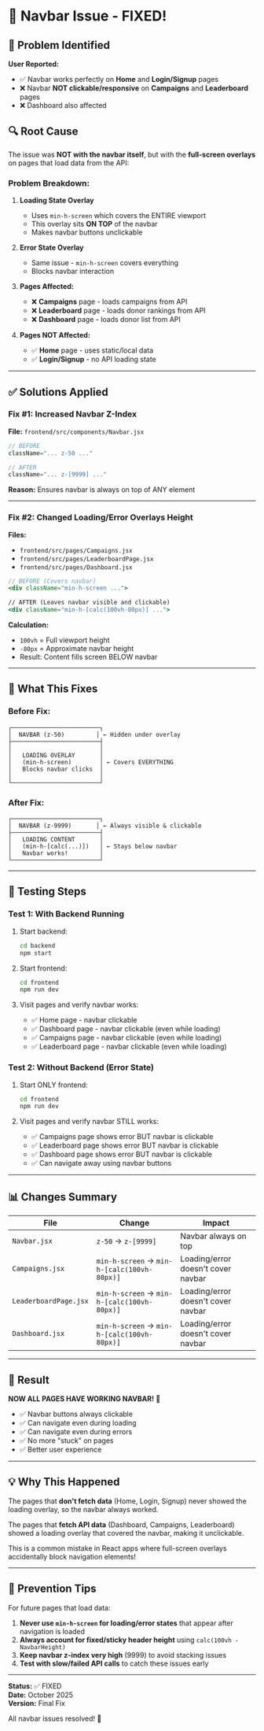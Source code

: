 # 🔧 Navbar Issue - FIXED!

## 🚨 Problem Identified

**User Reported:**
- ✅ Navbar works perfectly on **Home** and **Login/Signup** pages
- ❌ Navbar **NOT clickable/responsive** on **Campaigns** and **Leaderboard** pages
- ❌ Dashboard also affected

## 🔍 Root Cause

The issue was **NOT with the navbar itself**, but with the **full-screen overlays** on pages that load data from the API:

### Problem Breakdown:

1. **Loading State Overlay**
   - Uses `min-h-screen` which covers the ENTIRE viewport
   - This overlay sits **ON TOP** of the navbar
   - Makes navbar buttons unclickable

2. **Error State Overlay**
   - Same issue - `min-h-screen` covers everything
   - Blocks navbar interaction

3. **Pages Affected:**
   - ❌ **Campaigns** page - loads campaigns from API
   - ❌ **Leaderboard** page - loads donor rankings from API
   - ❌ **Dashboard** page - loads donor list from API
   
4. **Pages NOT Affected:**
   - ✅ **Home** page - uses static/local data
   - ✅ **Login/Signup** - no API loading state

---

## ✅ Solutions Applied

### Fix #1: Increased Navbar Z-Index
**File:** `frontend/src/components/Navbar.jsx`

```jsx
// BEFORE
className="... z-50 ..."

// AFTER  
className="... z-[9999] ..."
```

**Reason:** Ensures navbar is always on top of ANY element

---

### Fix #2: Changed Loading/Error Overlays Height
**Files:** 
- `frontend/src/pages/Campaigns.jsx`
- `frontend/src/pages/LeaderboardPage.jsx`
- `frontend/src/pages/Dashboard.jsx`

```jsx
// BEFORE (Covers navbar)
<div className="min-h-screen ...">

// AFTER (Leaves navbar visible and clickable)
<div className="min-h-[calc(100vh-80px)] ...">
```

**Calculation:**
- `100vh` = Full viewport height
- `-80px` = Approximate navbar height
- Result: Content fills screen BELOW navbar

---

## 🎯 What This Fixes

### Before Fix:
```
┌─────────────────────────┐
│  NAVBAR (z-50)         │ ← Hidden under overlay
├─────────────────────────┤
│                         │
│   LOADING OVERLAY       │
│   (min-h-screen)        │ ← Covers EVERYTHING
│   Blocks navbar clicks  │
│                         │
└─────────────────────────┘
```

### After Fix:
```
┌─────────────────────────┐
│  NAVBAR (z-9999)       │ ← Always visible & clickable
├─────────────────────────┤
│   LOADING CONTENT       │
│   (min-h-[calc(...)])   │ ← Stays below navbar
│   Navbar works!         │
└─────────────────────────┘
```

---

## 🧪 Testing Steps

### Test 1: With Backend Running

1. Start backend:
   ```bash
   cd backend
   npm start
   ```

2. Start frontend:
   ```bash
   cd frontend
   npm run dev
   ```

3. Visit pages and verify navbar works:
   - ✅ Home page - navbar clickable
   - ✅ Dashboard page - navbar clickable (even while loading)
   - ✅ Campaigns page - navbar clickable (even while loading)
   - ✅ Leaderboard page - navbar clickable (even while loading)

### Test 2: Without Backend (Error State)

1. Start ONLY frontend:
   ```bash
   cd frontend
   npm run dev
   ```

2. Visit pages and verify navbar STILL works:
   - ✅ Campaigns page shows error BUT navbar is clickable
   - ✅ Leaderboard page shows error BUT navbar is clickable
   - ✅ Dashboard page shows error BUT navbar is clickable
   - ✅ Can navigate away using navbar buttons

---

## 📊 Changes Summary

| File | Change | Impact |
|------|--------|--------|
| `Navbar.jsx` | `z-50` → `z-[9999]` | Navbar always on top |
| `Campaigns.jsx` | `min-h-screen` → `min-h-[calc(100vh-80px)]` | Loading/error doesn't cover navbar |
| `LeaderboardPage.jsx` | `min-h-screen` → `min-h-[calc(100vh-80px)]` | Loading/error doesn't cover navbar |
| `Dashboard.jsx` | `min-h-screen` → `min-h-[calc(100vh-80px)]` | Loading/error doesn't cover navbar |

---

## 🚀 Result

**NOW ALL PAGES HAVE WORKING NAVBAR!** 🎉

- ✅ Navbar buttons always clickable
- ✅ Can navigate even during loading
- ✅ Can navigate even during errors
- ✅ No more "stuck" on pages
- ✅ Better user experience

---

## 💡 Why This Happened

The pages that **don't fetch data** (Home, Login, Signup) never showed the loading overlay, so the navbar always worked.

The pages that **fetch API data** (Dashboard, Campaigns, Leaderboard) showed a loading overlay that covered the navbar, making it unclickable.

This is a common mistake in React apps where full-screen overlays accidentally block navigation elements!

---

## 📝 Prevention Tips

For future pages that load data:

1. **Never use `min-h-screen` for loading/error states** that appear after navigation is loaded
2. **Always account for fixed/sticky header height** using `calc(100vh - NavbarHeight)`
3. **Keep navbar z-index very high** (9999) to avoid stacking issues
4. **Test with slow/failed API calls** to catch these issues early

---

**Status:** ✅ FIXED  
**Date:** October 2025  
**Version:** Final Fix

All navbar issues resolved! 🎊
